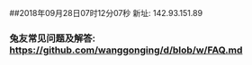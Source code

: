 ##2018年09月28日07时12分07秒 新址: 142.93.151.89
### 兔友常见问题及解答: https://github.com/wanggonging/d/blob/w/FAQ.md
